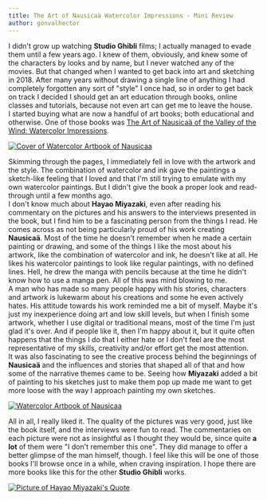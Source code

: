 ```yaml
---
title: The Art of Nausicaä Watercolor Impressions - Mini Review
author: gonvalhector
---
```


I didn't grow up watching **Studio Ghibli** films; I actually managed to evade them until a few years ago.
I knew of them, obviously, and knew some of the characters by looks and by name, but I never watched any of the movies.
But that changed when I wanted to get back into art and sketching in 2018. After many years without drawing a single line of anything I had completely forgotten any sort of "style" I once had,
so in order to get back on track I decided I should get an art education through books, online classes and tutorials, because not even art can get me to leave the house.  
I started buying what are now a handful of art books; both educational and otherwise. One of those books was [The Art of Nausicaä of the Valley of the Wind: Watercolor Impressions](https://www.goodreads.com/book/show/766111.The_Art_of_Nausica_of_the_Valley_of_the_Wind).


<a href="https://lh3.googleusercontent.com/WbX_hUS5yDUp603i9gO-6m3s1DuIUVORibVG49lHUXUJaZAGXlWWDBRcEfumPR4PDm8tFo8l1-pWe4C0WuomiPyuLj3fnF3CXNrMMWFiFwn--gM44pP6rN8XSetNv-o-m6rWb2McSQ=w2400"><picture>
    <source media="(min-width: 1920px)" srcset="https://lh3.googleusercontent.com/y4-_NPf1rmxfxBF7ZFUFwcutng23XwKodoOCBtJ2MqXg6mpgqSv5SyeLS_qqUm82gp9CrXwD7qo_HdztqHOrZh3pO-Lb9nHUhkrNDEB90G_WtSrdgagYGY6X8C26YYbd2RNrJ69Ktg=w850">
    <source media="(min-width: 1920px)" srcset="https://lh3.googleusercontent.com/jfnUSjI6XgaVcMe63t8sY2WZwVNKMjbSa6FSpvs86Lex7uxWgPj3ll5x8wcU14x5wRabWrIOfrdyHjs3ziLOZzljyMTiEoS50tQGgWPmNutjy_Wbu529HOIYctzP3nnBu6O4oASFHg=w850">
    <source media="(min-width: 1024px)" srcset="https://lh3.googleusercontent.com/y4-_NPf1rmxfxBF7ZFUFwcutng23XwKodoOCBtJ2MqXg6mpgqSv5SyeLS_qqUm82gp9CrXwD7qo_HdztqHOrZh3pO-Lb9nHUhkrNDEB90G_WtSrdgagYGY6X8C26YYbd2RNrJ69Ktg=w711">
    <source media="(min-width: 1024px)" srcset="https://lh3.googleusercontent.com/jfnUSjI6XgaVcMe63t8sY2WZwVNKMjbSa6FSpvs86Lex7uxWgPj3ll5x8wcU14x5wRabWrIOfrdyHjs3ziLOZzljyMTiEoS50tQGgWPmNutjy_Wbu529HOIYctzP3nnBu6O4oASFHg=w711">
    <source media="(min-width: 768px)" srcset="https://lh3.googleusercontent.com/y4-_NPf1rmxfxBF7ZFUFwcutng23XwKodoOCBtJ2MqXg6mpgqSv5SyeLS_qqUm82gp9CrXwD7qo_HdztqHOrZh3pO-Lb9nHUhkrNDEB90G_WtSrdgagYGY6X8C26YYbd2RNrJ69Ktg=w533">
    <source media="(min-width: 768px)" srcset="https://lh3.googleusercontent.com/jfnUSjI6XgaVcMe63t8sY2WZwVNKMjbSa6FSpvs86Lex7uxWgPj3ll5x8wcU14x5wRabWrIOfrdyHjs3ziLOZzljyMTiEoS50tQGgWPmNutjy_Wbu529HOIYctzP3nnBu6O4oASFHg=w533">
    <source media="(min-width: 600px)" srcset="https://lh3.googleusercontent.com/y4-_NPf1rmxfxBF7ZFUFwcutng23XwKodoOCBtJ2MqXg6mpgqSv5SyeLS_qqUm82gp9CrXwD7qo_HdztqHOrZh3pO-Lb9nHUhkrNDEB90G_WtSrdgagYGY6X8C26YYbd2RNrJ69Ktg=w416">
    <source media="(min-width: 600px)" srcset="https://lh3.googleusercontent.com/jfnUSjI6XgaVcMe63t8sY2WZwVNKMjbSa6FSpvs86Lex7uxWgPj3ll5x8wcU14x5wRabWrIOfrdyHjs3ziLOZzljyMTiEoS50tQGgWPmNutjy_Wbu529HOIYctzP3nnBu6O4oASFHg=w416">
    <source media="(min-width: 411px)" srcset="https://lh3.googleusercontent.com/y4-_NPf1rmxfxBF7ZFUFwcutng23XwKodoOCBtJ2MqXg6mpgqSv5SyeLS_qqUm82gp9CrXwD7qo_HdztqHOrZh3pO-Lb9nHUhkrNDEB90G_WtSrdgagYGY6X8C26YYbd2RNrJ69Ktg=w285">
    <source media="(min-width: 411px)" srcset="https://lh3.googleusercontent.com/jfnUSjI6XgaVcMe63t8sY2WZwVNKMjbSa6FSpvs86Lex7uxWgPj3ll5x8wcU14x5wRabWrIOfrdyHjs3ziLOZzljyMTiEoS50tQGgWPmNutjy_Wbu529HOIYctzP3nnBu6O4oASFHg=w285">
    <source media="(min-width: 360px)" srcset="https://lh3.googleusercontent.com/y4-_NPf1rmxfxBF7ZFUFwcutng23XwKodoOCBtJ2MqXg6mpgqSv5SyeLS_qqUm82gp9CrXwD7qo_HdztqHOrZh3pO-Lb9nHUhkrNDEB90G_WtSrdgagYGY6X8C26YYbd2RNrJ69Ktg=w250">
    <source media="(min-width: 360px)" srcset="https://lh3.googleusercontent.com/jfnUSjI6XgaVcMe63t8sY2WZwVNKMjbSa6FSpvs86Lex7uxWgPj3ll5x8wcU14x5wRabWrIOfrdyHjs3ziLOZzljyMTiEoS50tQGgWPmNutjy_Wbu529HOIYctzP3nnBu6O4oASFHg=w250">
    <source media="(min-width: 240px)" srcset="https://lh3.googleusercontent.com/y4-_NPf1rmxfxBF7ZFUFwcutng23XwKodoOCBtJ2MqXg6mpgqSv5SyeLS_qqUm82gp9CrXwD7qo_HdztqHOrZh3pO-Lb9nHUhkrNDEB90G_WtSrdgagYGY6X8C26YYbd2RNrJ69Ktg=w166">
    <img class="my-3 mx-auto d-block" src="https://lh3.googleusercontent.com/jfnUSjI6XgaVcMe63t8sY2WZwVNKMjbSa6FSpvs86Lex7uxWgPj3ll5x8wcU14x5wRabWrIOfrdyHjs3ziLOZzljyMTiEoS50tQGgWPmNutjy_Wbu529HOIYctzP3nnBu6O4oASFHg=w166" alt="Cover of Watercolor Artbook of Nausicaa" title="The Art of Nausicaä of the Valley of the Wind: Watercolor Impressions">
</picture></a>


Skimming through the pages, I immediately fell in love with the artwork and the style. The combination of watercolor and ink gave the paintings a sketch-like feeling that I loved and that I'm still trying to emulate with my own watercolor paintings. But I didn't give the book a proper look and read-through until a few months ago.  
I don't know much about **Hayao Miyazaki**, even after reading his commentary on the pictures and his answers to the interviews presented in the book, but I find him to be a fascinating person from the things I read.
He comes across as not being particularly proud of his work creating **Nausicaä**. Most of the time he doesn't remember when he made a certain painting or drawing, and some of the things I like the most about his artwork, like the combination of watercolor and ink, he doesn't like at all. He likes his watercolor paintings to look like regular paintings, with no defined lines. Hell, he drew the manga with pencils because at the time he didn't know how to use a manga pen. All of this was mind blowing to me.  
A man who has made so many people happy with his stories, characters and artwork is lukewarm about his creations and some he even actively hates. His attitude towards his work reminded me a bit of myself.
Maybe it's just my inexperience doing art and low skill levels, but when I finish some artwork, whether I use digital or traditional means, most of the time I'm just glad it's over. And if people like it, then I'm happy about it, but it quite often happens that the things I do that I either hate or I don't feel are the most representative of my skills, creativity and/or effort get the most attention.  
It was also fascinating to see the creative process behind the beginnings of **Nausicaä** and the influences and stories that shaped all of that and how some of the narrative themes came to be. Seeing how **Miyazaki** added a bit of painting to his sketches just to make them pop up made me want to get more loose with the way I approach painting my own sketches.  


<a href="https://lh3.googleusercontent.com/VkbutDtxhsn7Jf0NP0SNjFRs1aQz08xulXN9Z0o4nRKkSDkHs-9Wn9e1C4JVOCXSyAEYoOYtp5wPDacC7ocskkr27pGaqSGMl-B0uhtSVmh1F2EqCm-ofb3Qjji7WoJK0fH7oL4OaQ=w2400"><picture>
    <source media="(min-width: 1920px)" srcset="https://lh3.googleusercontent.com/qSYPMkXKYTozqRcjBdnK4khU8xxwnJCNrFnVPhL7YSsZ46_IfTQJVGPZJWvUS-KXLyVHvW1nGfvciJhRKQpKSpQ2PAPN2JTkK72Nz_diTHTwSdCZQNu2aOnOpqBgHP4Vh_iGhitIJQ=w850">
    <source media="(min-width: 1920px)" srcset="https://lh3.googleusercontent.com/1TBbI8_PH5wt7A2DxZx8CRrAo7JwaFzkTIFT-ULckQg90STbtkCQZWIzKntVH7__hjbdBi77_qzINhnWmK9gcpDH_KbEOZuAcmRok7wGxL3pAqoufdwoIUsoaFdQP_NzsjDbM-_89Q=w850">
    <source media="(min-width: 1024px)" srcset="https://lh3.googleusercontent.com/qSYPMkXKYTozqRcjBdnK4khU8xxwnJCNrFnVPhL7YSsZ46_IfTQJVGPZJWvUS-KXLyVHvW1nGfvciJhRKQpKSpQ2PAPN2JTkK72Nz_diTHTwSdCZQNu2aOnOpqBgHP4Vh_iGhitIJQ=w711">
    <source media="(min-width: 1024px)" srcset="https://lh3.googleusercontent.com/1TBbI8_PH5wt7A2DxZx8CRrAo7JwaFzkTIFT-ULckQg90STbtkCQZWIzKntVH7__hjbdBi77_qzINhnWmK9gcpDH_KbEOZuAcmRok7wGxL3pAqoufdwoIUsoaFdQP_NzsjDbM-_89Q=w711">
    <source media="(min-width: 768px)" srcset="https://lh3.googleusercontent.com/qSYPMkXKYTozqRcjBdnK4khU8xxwnJCNrFnVPhL7YSsZ46_IfTQJVGPZJWvUS-KXLyVHvW1nGfvciJhRKQpKSpQ2PAPN2JTkK72Nz_diTHTwSdCZQNu2aOnOpqBgHP4Vh_iGhitIJQ=w533">
    <source media="(min-width: 768px)" srcset="https://lh3.googleusercontent.com/1TBbI8_PH5wt7A2DxZx8CRrAo7JwaFzkTIFT-ULckQg90STbtkCQZWIzKntVH7__hjbdBi77_qzINhnWmK9gcpDH_KbEOZuAcmRok7wGxL3pAqoufdwoIUsoaFdQP_NzsjDbM-_89Q=w533">
    <source media="(min-width: 600px)" srcset="https://lh3.googleusercontent.com/qSYPMkXKYTozqRcjBdnK4khU8xxwnJCNrFnVPhL7YSsZ46_IfTQJVGPZJWvUS-KXLyVHvW1nGfvciJhRKQpKSpQ2PAPN2JTkK72Nz_diTHTwSdCZQNu2aOnOpqBgHP4Vh_iGhitIJQ=w416">
    <source media="(min-width: 600px)" srcset="https://lh3.googleusercontent.com/1TBbI8_PH5wt7A2DxZx8CRrAo7JwaFzkTIFT-ULckQg90STbtkCQZWIzKntVH7__hjbdBi77_qzINhnWmK9gcpDH_KbEOZuAcmRok7wGxL3pAqoufdwoIUsoaFdQP_NzsjDbM-_89Q=w416">
    <source media="(min-width: 411px)" srcset="https://lh3.googleusercontent.com/qSYPMkXKYTozqRcjBdnK4khU8xxwnJCNrFnVPhL7YSsZ46_IfTQJVGPZJWvUS-KXLyVHvW1nGfvciJhRKQpKSpQ2PAPN2JTkK72Nz_diTHTwSdCZQNu2aOnOpqBgHP4Vh_iGhitIJQ=w285">
    <source media="(min-width: 411px)" srcset="https://lh3.googleusercontent.com/1TBbI8_PH5wt7A2DxZx8CRrAo7JwaFzkTIFT-ULckQg90STbtkCQZWIzKntVH7__hjbdBi77_qzINhnWmK9gcpDH_KbEOZuAcmRok7wGxL3pAqoufdwoIUsoaFdQP_NzsjDbM-_89Q=w285">
    <source media="(min-width: 360px)" srcset="https://lh3.googleusercontent.com/qSYPMkXKYTozqRcjBdnK4khU8xxwnJCNrFnVPhL7YSsZ46_IfTQJVGPZJWvUS-KXLyVHvW1nGfvciJhRKQpKSpQ2PAPN2JTkK72Nz_diTHTwSdCZQNu2aOnOpqBgHP4Vh_iGhitIJQ=w250">
    <source media="(min-width: 360px)" srcset="https://lh3.googleusercontent.com/1TBbI8_PH5wt7A2DxZx8CRrAo7JwaFzkTIFT-ULckQg90STbtkCQZWIzKntVH7__hjbdBi77_qzINhnWmK9gcpDH_KbEOZuAcmRok7wGxL3pAqoufdwoIUsoaFdQP_NzsjDbM-_89Q=w250">
    <source media="(min-width: 240px)" srcset="https://lh3.googleusercontent.com/qSYPMkXKYTozqRcjBdnK4khU8xxwnJCNrFnVPhL7YSsZ46_IfTQJVGPZJWvUS-KXLyVHvW1nGfvciJhRKQpKSpQ2PAPN2JTkK72Nz_diTHTwSdCZQNu2aOnOpqBgHP4Vh_iGhitIJQ=w166">
    <img class="my-3 mx-auto d-block" src="https://lh3.googleusercontent.com/1TBbI8_PH5wt7A2DxZx8CRrAo7JwaFzkTIFT-ULckQg90STbtkCQZWIzKntVH7__hjbdBi77_qzINhnWmK9gcpDH_KbEOZuAcmRok7wGxL3pAqoufdwoIUsoaFdQP_NzsjDbM-_89Q=w166" alt="Watercolor Artbook of Nausicaa" title="The Art of Nausicaä of the Valley of the Wind: Watercolor Impressions">
</picture></a>


All in all, I really liked it. The quality of the pictures was very good, just like the book itself, and the interviews were fun to read. The commentaries on each picture were not as insightful as I thought they would be, since quite **a lot** of them were "I don't remember this one". They did manage to offer a better glimpse of the man himself, though.
I feel like this will be one of those books I'll browse once in a while, when craving inspiration. I hope there are more books like this for the other **Studio Ghibli** works.

<a href="https://lh3.googleusercontent.com/zVHdLJLdn_PRo_n5teAjqkC-eFB3XQQGcbLp0C1faMB8kM9tlyi_R957KdoNkZ21dGZkHmV9qGG0xt2ZQ9ZiUUJNKYY43zHYfWKFv1qT6KdVoHIFwB-PgIAplwZWjEWSmvHUZmgQiw=w2400"><picture>
    <source media="(min-width: 1920px)" srcset="https://lh3.googleusercontent.com/3azJBlq4s6BcI6ATPYfjYd08TKv5-JNjezkTbFq0XCL2mEPtcPBhUg5bOATyr9SkwmTj3d12SSg7u9gRQV2bp13YKaM_mMqpqD36mwDTTQa_nzDisG-4pbddnVGoiuvxDyzcX5jNsw=w850">
    <source media="(min-width: 1920px)" srcset="https://lh3.googleusercontent.com/Pr01gdBJByMkt1ijKaaWMjAkju-6AIMD78WmPMpufjoD4s40SaOjmb5C0kHE6kPNEAfsOpPbothD0bNfrbqK1NgjzrwFlkxulKaZRaeFjscwHjhRWuksuHvVi0pYXYtVQ8piuKN2rQ=w850">
    <source media="(min-width: 1024px)" srcset="https://lh3.googleusercontent.com/3azJBlq4s6BcI6ATPYfjYd08TKv5-JNjezkTbFq0XCL2mEPtcPBhUg5bOATyr9SkwmTj3d12SSg7u9gRQV2bp13YKaM_mMqpqD36mwDTTQa_nzDisG-4pbddnVGoiuvxDyzcX5jNsw=w711">
    <source media="(min-width: 1024px)" srcset="https://lh3.googleusercontent.com/Pr01gdBJByMkt1ijKaaWMjAkju-6AIMD78WmPMpufjoD4s40SaOjmb5C0kHE6kPNEAfsOpPbothD0bNfrbqK1NgjzrwFlkxulKaZRaeFjscwHjhRWuksuHvVi0pYXYtVQ8piuKN2rQ=w711">
    <source media="(min-width: 768px)" srcset="https://lh3.googleusercontent.com/3azJBlq4s6BcI6ATPYfjYd08TKv5-JNjezkTbFq0XCL2mEPtcPBhUg5bOATyr9SkwmTj3d12SSg7u9gRQV2bp13YKaM_mMqpqD36mwDTTQa_nzDisG-4pbddnVGoiuvxDyzcX5jNsw=w533">
    <source media="(min-width: 768px)" srcset="https://lh3.googleusercontent.com/Pr01gdBJByMkt1ijKaaWMjAkju-6AIMD78WmPMpufjoD4s40SaOjmb5C0kHE6kPNEAfsOpPbothD0bNfrbqK1NgjzrwFlkxulKaZRaeFjscwHjhRWuksuHvVi0pYXYtVQ8piuKN2rQ=w533">
    <source media="(min-width: 600px)" srcset="https://lh3.googleusercontent.com/3azJBlq4s6BcI6ATPYfjYd08TKv5-JNjezkTbFq0XCL2mEPtcPBhUg5bOATyr9SkwmTj3d12SSg7u9gRQV2bp13YKaM_mMqpqD36mwDTTQa_nzDisG-4pbddnVGoiuvxDyzcX5jNsw=w416">
    <source media="(min-width: 600px)" srcset="https://lh3.googleusercontent.com/Pr01gdBJByMkt1ijKaaWMjAkju-6AIMD78WmPMpufjoD4s40SaOjmb5C0kHE6kPNEAfsOpPbothD0bNfrbqK1NgjzrwFlkxulKaZRaeFjscwHjhRWuksuHvVi0pYXYtVQ8piuKN2rQ=w416">
    <source media="(min-width: 411px)" srcset="https://lh3.googleusercontent.com/3azJBlq4s6BcI6ATPYfjYd08TKv5-JNjezkTbFq0XCL2mEPtcPBhUg5bOATyr9SkwmTj3d12SSg7u9gRQV2bp13YKaM_mMqpqD36mwDTTQa_nzDisG-4pbddnVGoiuvxDyzcX5jNsw=w285">
    <source media="(min-width: 411px)" srcset="https://lh3.googleusercontent.com/Pr01gdBJByMkt1ijKaaWMjAkju-6AIMD78WmPMpufjoD4s40SaOjmb5C0kHE6kPNEAfsOpPbothD0bNfrbqK1NgjzrwFlkxulKaZRaeFjscwHjhRWuksuHvVi0pYXYtVQ8piuKN2rQ=w285">
    <source media="(min-width: 360px)" srcset="https://lh3.googleusercontent.com/3azJBlq4s6BcI6ATPYfjYd08TKv5-JNjezkTbFq0XCL2mEPtcPBhUg5bOATyr9SkwmTj3d12SSg7u9gRQV2bp13YKaM_mMqpqD36mwDTTQa_nzDisG-4pbddnVGoiuvxDyzcX5jNsw=w250">
    <source media="(min-width: 360px)" srcset="https://lh3.googleusercontent.com/Pr01gdBJByMkt1ijKaaWMjAkju-6AIMD78WmPMpufjoD4s40SaOjmb5C0kHE6kPNEAfsOpPbothD0bNfrbqK1NgjzrwFlkxulKaZRaeFjscwHjhRWuksuHvVi0pYXYtVQ8piuKN2rQ=w250">
    <source media="(min-width: 240px)" srcset="https://lh3.googleusercontent.com/3azJBlq4s6BcI6ATPYfjYd08TKv5-JNjezkTbFq0XCL2mEPtcPBhUg5bOATyr9SkwmTj3d12SSg7u9gRQV2bp13YKaM_mMqpqD36mwDTTQa_nzDisG-4pbddnVGoiuvxDyzcX5jNsw=w166">
    <img class="my-3 mx-auto d-block" src="https://lh3.googleusercontent.com/Pr01gdBJByMkt1ijKaaWMjAkju-6AIMD78WmPMpufjoD4s40SaOjmb5C0kHE6kPNEAfsOpPbothD0bNfrbqK1NgjzrwFlkxulKaZRaeFjscwHjhRWuksuHvVi0pYXYtVQ8piuKN2rQ=w166" alt="Picture of Hayao Miyazaki's Quote" title="Hayao Miyazaki's Quote">
</picture></a>
